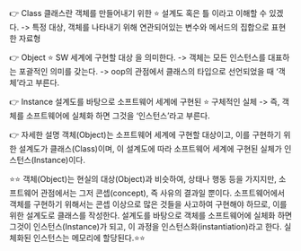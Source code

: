 👉 Class
클래스란 객체를 만들어내기 위한 ⭐ 설계도 혹은 틀 이라고 이해할 수 있겠다.
-> 특정 대상, 객체를 나타내기 위해 연관되어있는 변수와 메서드의 집합으로 표현한 자료형


👉 Object
⭐ SW 세계에 구현할 대상 을 의미한다.
-> 객체는 모든 인스턴스를 대표하는 포괄적인 의미를 갖는다.
-> oop의 관점에서 클래스의 타입으로 선언되었을 때 ‘객체’라고 부른다.


👉 Instance
설계도를 바탕으로 소프트웨어 세계에 구현된 ⭐ 구체적인 실체
-> 즉, 객체를 소프트웨어에 실체화 하면 그것을 ‘인스턴스’라고 부른다.


👉 자세한 설명
객체(Object)는 소프트웨어 세계에 구현할 대상이고, 이를 구현하기 위한 설계도가 클래스(Class)이며, 이 설계도에 따라 소프트웨어 세계에 구현된 실체가 인스턴스(Instance)이다.

⭐⭐ 객체(Object)는 현실의 대상(Object)과 비슷하여, 상태나 행동 등을 가지지만, 소프트웨어 관점에서는 그저 콘셉(concept),
즉 사유의 결과일 뿐이다. 소프트웨어에서 객체를 구현하기 위해서는 콘셉 이상으로 많은 것들을 사고하여 구현해야 하므로,
이를 위한 설계도로 클래스를 작성한다. 설계도를 바탕으로 객체를 소프트웨어에 실체화 하면 그것이 인스턴스(Instance)가 되고,
이 과정을 인스턴스화(instantiation)라고 한다. 실체화된 인스턴스는 메모리에 할당된다.⭐⭐
